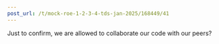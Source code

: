 ```yaml
---
post_url: /t/mock-roe-1-2-3-4-tds-jan-2025/168449/41
---
```

Just to confirm, we are allowed to collaborate our code with our peers?
